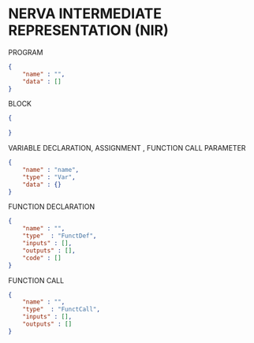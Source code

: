 # NERVA INTERMEDIATE REPRESENTATION (NIR)


PROGRAM
```json
{
    "name" : "",
    "data" : []
}
```

BLOCK
```json
{
    
}
```

VARIABLE DECLARATION, ASSIGNMENT , FUNCTION CALL PARAMETER
```json
{
    "name" : "name",
    "type" : "Var",
    "data" : {}
}
```

FUNCTION DECLARATION
```json
{
    "name" : "",
    "type"  : "FunctDef",
    "inputs" : [],
    "outputs" : [],
    "code" : []
}
```

FUNCTION CALL
```json
{
    "name" : "",
    "type"  : "FunctCall",
    "inputs" : [],
    "outputs" : []
}
```
